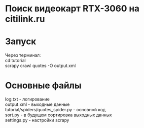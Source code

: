 # Поиск видеокарт RTX-3060 на citilink.ru
# Запуск
Через терминал:  
cd tutorial  
scrapy crawl quotes -O output.xml
# Основные файлы 
log.txt - логирование  
output.xml - выходные данные  
tutorial/spiders/quotes_spider.py - основной код  
sort.py - в будущем сортировка выходных данных  
settings.py - настройки scrapy  
